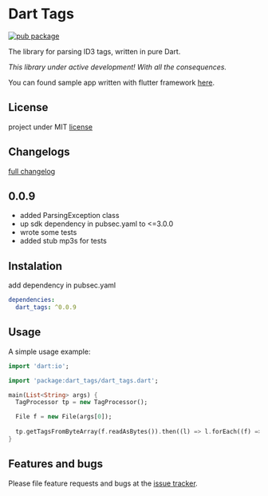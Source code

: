 # Dart Tags

[![pub package](https://img.shields.io/pub/v/dart_tags.svg)](https://pub.dartlang.org/packages/dart_tags)

The library for parsing ID3 tags, written in pure Dart.

_This library under active development! With all the consequences._

You can found sample app written with flutter framework [here][flutter_app].

## License
project under MIT [license][license]

## Changelogs

[full changelog][changelog]

## 0.0.9
- added ParsingException class
- up sdk dependency in pubsec.yaml to <=3.0.0
- wrote some tests
- added stub mp3s for tests

## Instalation

add dependency in pubsec.yaml

```yaml
dependencies:
  dart_tags: ^0.0.9
```

## Usage

A simple usage example:
```dart
import 'dart:io';

import 'package:dart_tags/dart_tags.dart';

main(List<String> args) {
  TagProcessor tp = new TagProcessor();

  File f = new File(args[0]);
  
  tp.getTagsFromByteArray(f.readAsBytes()).then((l) => l.forEach((f) => print(f)));
}
```

## Features and bugs

Please file feature requests and bugs at the [issue tracker][tracker].

[tracker]: https://github.com/NiKoTron/dart-tags/issues
[changelog]: CHANGELOG.md
[license]: LICENSE
[flutter_app]: https://github.com/NiKoTron/flug-tag
